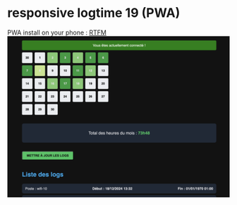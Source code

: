 # responsive logtime 19 (PWA)
PWA install on your phone : [RTFM](https://bardimin.com/fr/logiciel/internet-fr/comment-installer-une-progressive-web-app-pwa-sur-votre-appareil/#google_vignette)
![](./images/screenshot.png)
